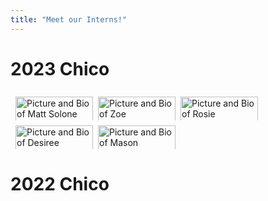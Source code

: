 ```yaml
---
title: "Meet our Interns!"
---
```


<style>
.row {
  display: flex;
  flex-wrap: wrap;
  padding: 0 4px;
}

/* Create four equal columns that sits next to each other */
.column {
  flex: 25%;
  max-width: 25%;
  padding: 0 4px;
}

.column img {
  margin-top: 8px;
  vertical-align: middle;
  width: 100%;
}

/* Responsive layout - makes a two column-layout instead of four columns */
@media screen and (max-width: 800px) {
  .column {
    flex: 50%;
    max-width: 50%;
  }
}

/* Responsive layout - makes the two columns stack on top of each other instead of next to each other */
@media screen and (max-width: 600px) {
  .column {
    flex: 100%;
    max-width: 100%;
  }
}
</style>


# 2023 Chico 

<div class="row">
  <div class="column">
      <img src="/img/interns/Matthew Solone.png" alt="Picture and Bio of Matt Solone">
  </div>
  <div class="column">
    <img src="/img/interns/Zoe_Kunhart.png" alt="Picture and Bio of Zoe">
  </div>
  <div class="column">
      <img src="/img/interns/Rosie_Diaz.png" alt="Picture and Bio of Rosie">
  </div>
</div> 
<div class="row">
  <div class="column">
      <img src="/img/interns/Desiree Orozco.png" alt="Picture and Bio of Desiree">
  </div>
  <div class="column">
      <img src="/img/interns/Mason McBride.png" alt="Picture and Bio of Mason">
  </div>
</div> 


# 2022 Chico